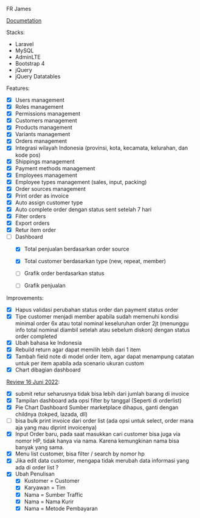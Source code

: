 FR James

[Documetation](https://longhaired-wallaby-a66.notion.site/Fitur-Step-1-b368e4b6dfb24583ab5f7984b4921114)

Stacks:

- Laravel
- MySQL
- AdminLTE
- Bootstrap 4
- jQuery
- jQuery Datatables

Features:

- [x] Users management
- [x] Roles management
- [x] Permissions management
- [x] Customers management
- [x] Products management
- [x] Variants management
- [x] Orders management
- [x] Integrasi wilayah Indonesia (provinsi, kota, kecamata, kelurahan, dan kode pos)
- [x] Shippings management
- [x] Payment methods management
- [x] Employees management
- [x] Employee types management (sales, input, packing)
- [x] Order sources management
- [x] Print order as invoice
- [x] Auto assign customer type
- [x] Auto complete order dengan status sent setelah 7 hari
- [x] Filter orders
- [x] Export orders
- [x] Retur item order 
- [ ] Dashboard
  - [x] Total penjualan berdasarkan order source
  - [x] Total customer berdasarkan type (new, repeat, member)
  - [ ] Grafik order berdasarkan status
  - [ ] Grafik penjualan


Improvements:

- [x] Hapus validasi perubahan status order dan payment status order
- [x] Tipe customer menjadi member apabila sudah memenuhi kondisi minimal order 6x atau total nominal keseluruhan order 2jt (menunggu info total nominal diambil setelah atau sebelum diskon) dengan status order completed
- [x] Ubah bahasa ke Indonesia
- [x] Rebuild return agar dapat memilih lebih dari 1 item
- [x] Tambah field note di model order item, agar dapat menampung catatan untuk per item apabila ada scenario ukuran custom
- [x] Chart dibagian dashboard

[Review 16 Juni 2022](https://longhaired-wallaby-a66.notion.site/Review-2c3fb148b8dd42378a1142ceb9e5b621):

- [x]  submit retur seharusnya tidak bisa lebih dari jumlah barang di invoice
- [x]  Tampilan dashboard ada opsi filter by tanggal (Seperti di orderlist)
- [x]  Pie Chart Dashboard Sumber marketplace dihapus, ganti dengan childnya (tokped, lazada, dll)
- [ ]  bisa bulk print invoice dari order list (ada opsi untuk select, order mana aja yang mau diprint invoicenya)
- [x]  Input Order baru, pada saat masukkan cari customer bisa juga via nomor HP, tidak hanya via nama. Karena kemungkinan nama bisa banyak yang sama.
- [x]  Menu list customer, bisa filter / search by nomor hp
- [x]  Jika edit data customer, mengapa tidak merubah data informasi yang ada di order list ?
- [x] Ubah Penulisan
  - [x]  Kustomer = Customer
  - [x]  Karyawan = Tim
  - [x]  Nama = Sumber Traffic
  - [x]  Nama = Nama Kurir
  - [x]  Nama = Metode Pembayaran
